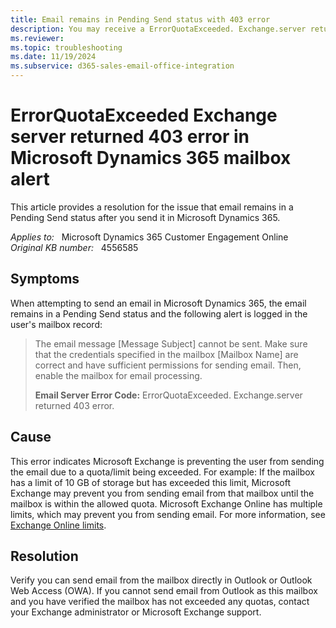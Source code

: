 ```yaml
---
title: Email remains in Pending Send status with 403 error
description: You may receive a ErrorQuotaExceeded. Exchange.server returned 403 error when sending an email in Microsoft Dynamics 365. Provides a resolution.
ms.reviewer: 
ms.topic: troubleshooting
ms.date: 11/19/2024
ms.subservice: d365-sales-email-office-integration
---
```

# ErrorQuotaExceeded Exchange server returned 403 error in Microsoft Dynamics 365 mailbox alert

This article provides a resolution for the issue that email remains in a Pending Send status after you send it in Microsoft Dynamics 365.

_Applies to:_ &nbsp; Microsoft Dynamics 365 Customer Engagement Online  
_Original KB number:_ &nbsp; 4556585

## Symptoms

When attempting to send an email in Microsoft Dynamics 365, the email remains in a Pending Send status and the following alert is logged in the user's mailbox record:

> The email message [Message Subject] cannot be sent. Make sure that the credentials specified in the mailbox [Mailbox Name] are correct and have sufficient permissions for sending email. Then, enable the mailbox for email processing.
>
> **Email Server Error Code:**  ErrorQuotaExceeded. Exchange.server returned 403 error.

## Cause

This error indicates Microsoft Exchange is preventing the user from sending the email due to a quota/limit being exceeded. For example: If the mailbox has a limit of 10 GB of storage but has exceeded this limit, Microsoft Exchange may prevent you from sending email from that mailbox until the mailbox is within the allowed quota. Microsoft Exchange Online has multiple limits, which may prevent you from sending email. For more information, see [Exchange Online limits](/office365/servicedescriptions/exchange-online-service-description/exchange-online-limits).

## Resolution

Verify you can send email from the mailbox directly in Outlook or Outlook Web Access (OWA). If you cannot send email from Outlook as this mailbox and you have verified the mailbox has not exceeded any quotas, contact your Exchange administrator or Microsoft Exchange support.
